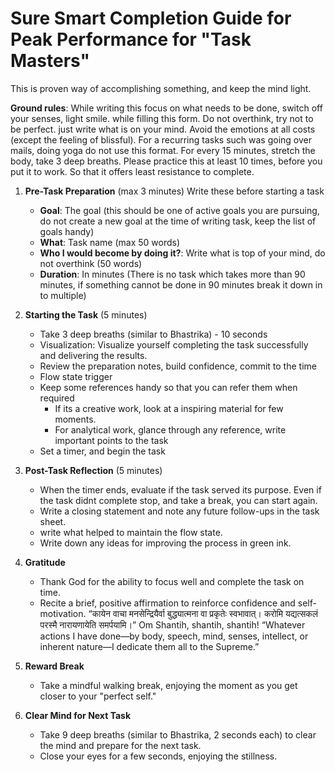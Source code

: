 # Sure Smart Completion Guide for Peak Performance for "Task Masters"
This is proven way of accomplishing something, and keep the mind light. 

**Ground rules**:
While writing this focus on what needs to be done, switch off your senses, light smile. while filling this form.
Do not overthink, try not to be perfect. just write what is on your mind. Avoid the emotions at all costs (except the feeling of blissful).
For a recurring tasks such was going over mails, doing yoga do not use this format.
For every 15 minutes, stretch the body, take 3 deep breaths. 
Please practice this at least 10 times, before you put it to work. So that it offers least resistance to complete.

1. **Pre-Task Preparation**  (max 3 minutes)
   Write these before starting a task 
   - **Goal**: The goal (this should be one of active goals you are pursuing, do not create a new goal at the time of writing task, keep the list of goals handy)
   - **What**: Task name (max 50 words)
   - **Who I would become by doing it?**: Write what is top of your mind, do not overthink (50 words)
   - **Duration**: In minutes (There is no task which takes more than 90 minutes, if something cannot be done in 90 minutes break it down in to multiple)

2. **Starting the Task**  (5 minutes)
   - Take 3 deep breaths (similar to Bhastrika) - 10 seconds
   - Visualization: Visualize yourself completing the task successfully and delivering the results.
   - Review the preparation notes, build confidence, commit to the time
   - Flow state trigger
   - Keep some references handy so that you can refer them when required
      * If its a creative work, look at a inspiring material for few moments.
      * For analytical work, glance through any reference, write important points to the task
   - Set a timer, and begin the task

3. **Post-Task Reflection**  (5 minutes)
   - When the timer ends, evaluate if the task served its purpose. Even if the task didnt complete stop, and take a break, you can start again.
   - Write a closing statement and note any future follow-ups in the task sheet.
   - write what helped to maintain the flow state.
   - Write down any ideas for improving the process in green ink.

4. **Gratitude**  
   - Thank God for the ability to focus well and complete the task on time.
   - Recite a brief, positive affirmation to reinforce confidence and self-motivation.
      “कायेन वाचा मनसेन्द्रियैर्वा बुद्ध्यात्मना वा प्रकृतेः स्वभावात्।
      करोमि यद्यत्सकलं परस्मै नारायणायेति समर्पयामि।” Om Shantih, shantih, shantih!
      “Whatever actions I have done—by body, speech, mind, senses, intellect, or inherent nature—I dedicate them all to the Supreme.” 
5. **Reward Break**  
   - Take a mindful walking break, enjoying the moment as you get closer to your "perfect self."

6. **Clear Mind for Next Task**  
   - Take 9 deep breaths (similar to Bhastrika, 2 seconds each) to clear the mind and prepare for the next task.
   - Close your eyes for a few seconds, enjoying the stillness.
